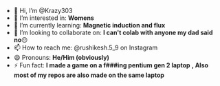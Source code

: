 - 👋 Hi, I’m @Krazy303
- 👀 I’m interested in: **Womens**
- 🌱 I’m currently learning: **Magnetic induction and flux**
- 💞️ I’m looking to collaborate on: **I can't colab with anyone my dad said no**😔
- 📫 How to reach me: @rushikesh.5_9 on Instagram
- 😄 Pronouns: **He/Him (obviously)**
- ⚡ Fun fact: **I made a game on a f###ing pentium gen 2 laptop**
               **, Also most of my repos are also made on the same laptop**

<!---
Krazy303/Krazy303 is a ✨ special ✨ repository because its `README.md` (this file) appears on your GitHub profile.
You can click the Preview link to take a look at your changes.
--->
